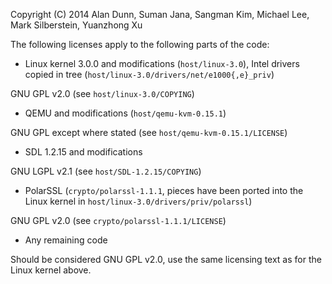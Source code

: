 Copyright (C) 2014 Alan Dunn, Suman Jana, Sangman Kim, Michael Lee, Mark Silberstein, Yuanzhong Xu

The following licenses apply to the following parts of the code:

- Linux kernel 3.0.0 and modifications (`host/linux-3.0`), Intel
  drivers copied in tree (`host/linux-3.0/drivers/net/e1000{,e}_priv`)

GNU GPL v2.0 (see `host/linux-3.0/COPYING`)

- QEMU and modifications (`host/qemu-kvm-0.15.1`)

GNU GPL except where stated (see `host/qemu-kvm-0.15.1/LICENSE`)

- SDL 1.2.15 and modifications

GNU LGPL v2.1 (see `host/SDL-1.2.15/COPYING`)

- PolarSSL (`crypto/polarssl-1.1.1`, pieces have been ported into the
Linux kernel in `host/linux-3.0/drivers/priv/polarssl`)

GNU GPL v2.0 (see `crypto/polarssl-1.1.1/LICENSE`)

- Any remaining code

Should be considered GNU GPL v2.0, use the same licensing text as for
the Linux kernel above.
